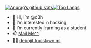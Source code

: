 [![Anurag’s github stats](https://github-readme-stats.vercel.app/api?username=darkesoul)](https://github.com/dark3hackers)[![Top Langs](https://github-readme-stats.vercel.app/api/top-langs/?username=darkesoul&layout=compact)](https://github.com/dark3hackers)






- 👋 Hi, I’m @d3h
- 👀 I’m interested in hacking
- 🌱 I’m currently learning as a student
- 📫 <a href="mailto: dtsproduction036@gmail.com">Mail Me^^</a>
- 👨‍💻 <a href="http://debojit.toolstown.ml">debojit.toolstown.ml</a>

<!---
darkesoul/darkesoul is a ✨ special ✨ repository because its `README.md` (this file) appears on your GitHub profile.
You can click the Preview link to take a look at your changes.
--->

